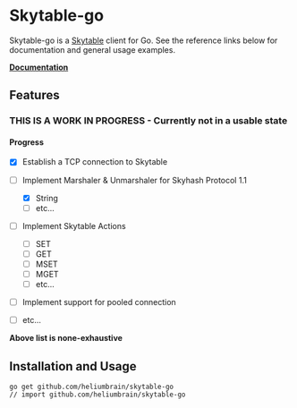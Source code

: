 # Skytable-go

Skytable-go is a  [Skytable](https://skytable.io) client for Go. See the reference links below for documentation and
general usage examples.

**[Documentation](https://pkg.go.dev/github.com/heliumbrain/skytable-go)**

## Features

### THIS IS A WORK IN PROGRESS - Currently not in a usable state ###

#### Progress

- [x] Establish a TCP connection to Skytable

- [ ] Implement Marshaler & Unmarshaler for Skyhash Protocol 1.1
	- [x] String
	- [ ] etc...

- [ ] Implement Skytable Actions
	- [ ] SET
	- [ ] GET
	- [ ] MSET
	- [ ] MGET
	- [ ] etc...

- [ ] Implement support for pooled connection
- [ ] etc...

**Above list is none-exhaustive**

## Installation and Usage

    go get github.com/heliumbrain/skytable-go
    // import github.com/heliumbrain/skytable-go
